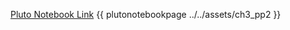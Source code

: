
[Pluto Notebook Link](https://github.com/stefanbringuier/QuantumComputingProblemsSolutions/tree/main/notebooks/ch3/ch3_pp2.jl)
{{ plutonotebookpage ../../assets/ch3_pp2 }}
